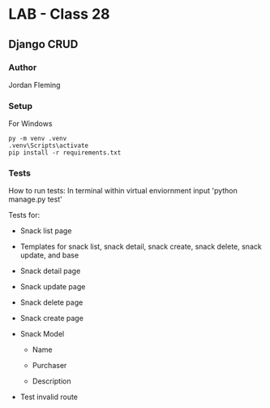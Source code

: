 # LAB - Class 28

## Django CRUD

### Author

Jordan Fleming

### Setup

For Windows

```
py -m venv .venv
.venv\Scripts\activate
pip install -r requirements.txt
```

### Tests

How to run tests: In terminal within virtual enviornment input 'python manage.py test'

Tests for:

* Snack list page

* Templates for snack list, snack detail, snack create, snack delete, snack update, and base

* Snack detail page

* Snack update page

* Snack delete page

* Snack create page

* Snack Model

    - Name

    - Purchaser

    - Description 

* Test invalid route